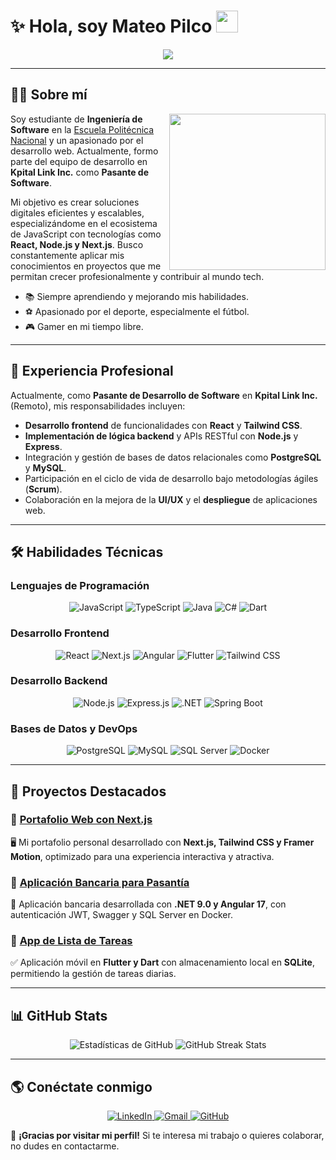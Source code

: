# ✨ Hola, soy Mateo Pilco <img src="https://media.giphy.com/media/hvRJCLFzcasrR4ia7z/giphy.gif" width="35">

<p align="center">
  <a href="https://github.com/DenverCoder1/readme-typing-svg">
    <img src="https://readme-typing-svg.herokuapp.com?font=Time+New+Roman&color=%2336B779&size=25&center=true&vCenter=true&width=600&height=100&lines=Estudiante+de+Ingeniería+de+Software;Desarrollador+Full+Stack;Especializado+en+JavaScript,+React,+Node.js+y+Next.js">
  </a>
</p>

---

## 👨‍💻 Sobre mí

<img align="right" src="https://github.com/7oSkaaa/7oSkaaa/blob/main/Images/Right_Side.gif?raw=true" width="250px">

Soy estudiante de **Ingeniería de Software** en la [Escuela Politécnica Nacional](https://www.epn.edu.ec) y un apasionado por el desarrollo web. Actualmente, formo parte del equipo de desarrollo en **Kpital Link Inc.** como **Pasante de Software**.

Mi objetivo es crear soluciones digitales eficientes y escalables, especializándome en el ecosistema de JavaScript con tecnologías como **React, Node.js y Next.js**. Busco constantemente aplicar mis conocimientos en proyectos que me permitan crecer profesionalmente y contribuir al mundo tech.

- 📚 Siempre aprendiendo y mejorando mis habilidades.
- ⚽ Apasionado por el deporte, especialmente el fútbol.
- 🎮 Gamer en mi tiempo libre.

---

## 💼 Experiencia Profesional

Actualmente, como **Pasante de Desarrollo de Software** en **Kpital Link Inc.** (Remoto), mis responsabilidades incluyen:

-   **Desarrollo frontend** de funcionalidades con **React** y **Tailwind CSS**.
-   **Implementación de lógica backend** y APIs RESTful con **Node.js** y **Express**.
-   Integración y gestión de bases de datos relacionales como **PostgreSQL** y **MySQL**.
-   Participación en el ciclo de vida de desarrollo bajo metodologías ágiles (**Scrum**).
-   Colaboración en la mejora de la **UI/UX** y el **despliegue** de aplicaciones web.

---

## 🛠️ Habilidades Técnicas

### **Lenguajes de Programación**
<p align="center">
  <img src="https://img.shields.io/badge/JavaScript-F7DF1E?style=for-the-badge&logo=javascript&logoColor=black" alt="JavaScript">
  <img src="https://img.shields.io/badge/TypeScript-3178C6?style=for-the-badge&logo=typescript&logoColor=white" alt="TypeScript">
  <img src="https://img.shields.io/badge/Java-007396?style=for-the-badge&logo=java&logoColor=white" alt="Java">
  <img src="https://img.shields.io/badge/C%23-239120?style=for-the-badge&logo=csharp&logoColor=white" alt="C#">
  <img src="https://img.shields.io/badge/Dart-0175C2?style=for-the-badge&logo=dart&logoColor=white" alt="Dart">
</p>

### **Desarrollo Frontend**
<p align="center">
  <img src="https://img.shields.io/badge/React-61DAFB?style=for-the-badge&logo=react&logoColor=black" alt="React">
  <img src="https://img.shields.io/badge/Next.js-000000?style=for-the-badge&logo=nextdotjs&logoColor=white" alt="Next.js">
  <img src="https://img.shields.io/badge/Angular-DD0031?style=for-the-badge&logo=angular&logoColor=white" alt="Angular">
  <img src="https://img.shields.io/badge/Flutter-02569B?style=for-the-badge&logo=flutter&logoColor=white" alt="Flutter">
  <img src="https://img.shields.io/badge/Tailwind_CSS-38B2AC?style=for-the-badge&logo=tailwind-css&logoColor=white" alt="Tailwind CSS">
</p>

### **Desarrollo Backend**
<p align="center">
  <img src="https://img.shields.io/badge/Node.js-339933?style=for-the-badge&logo=nodedotjs&logoColor=white" alt="Node.js">
  <img src="https://img.shields.io/badge/Express.js-000000?style=for-the-badge&logo=express&logoColor=white" alt="Express.js">
  <img src="https://img.shields.io/badge/.NET-512BD4?style=for-the-badge&logo=dotnet&logoColor=white" alt=".NET">
  <img src="https://img.shields.io/badge/Spring_Boot-6DB33F?style=for-the-badge&logo=springboot&logoColor=white" alt="Spring Boot">
</p>

### **Bases de Datos y DevOps**
<p align="center">
  <img src="https://img.shields.io/badge/PostgreSQL-336791?style=for-the-badge&logo=postgresql&logoColor=white" alt="PostgreSQL">
  <img src="https://img.shields.io/badge/MySQL-4479A1?style=for-the-badge&logo=mysql&logoColor=white" alt="MySQL">
  <img src="https://img.shields.io/badge/SQL_Server-CC2927?style=for-the-badge&logo=microsoft-sql-server&logoColor=white" alt="SQL Server">
  <img src="https://img.shields.io/badge/Docker-2496ED?style=for-the-badge&logo=docker&logoColor=white" alt="Docker">
</p>

---

## 🚀 Proyectos Destacados

### 📌 [Portafolio Web con Next.js](https://github.com/SebasPM15/Portafolio-NextJS)
🖥️ Mi portafolio personal desarrollado con **Next.js, Tailwind CSS y Framer Motion**, optimizado para una experiencia interactiva y atractiva.

### 📌 [Aplicación Bancaria para Pasantía](https://github.com/MateoPm15/banco-app-pasantia)
🏦 Aplicación bancaria desarrollada con **.NET 9.0 y Angular 17**, con autenticación JWT, Swagger y SQL Server en Docker.

### 📌 [App de Lista de Tareas](https://github.com/SebasPM15/App-Lista-Tareas)
✅ Aplicación móvil en **Flutter y Dart** con almacenamiento local en **SQLite**, permitiendo la gestión de tareas diarias.

---

## 📊 GitHub Stats

<p align="center">
  <img src="https://github-readme-stats.vercel.app/api?username=SebasPM15&show_icons=true&theme=tokyonight&rank_icon=github" alt="Estadísticas de GitHub">
  <img src="https://github-readme-streak-stats.herokuapp.com/?user=SebasPM15&theme=tokyonight" alt="GitHub Streak Stats">
</p>

---

## 🌎 Conéctate conmigo

<p align="center">
  <a href="https://www.linkedin.com/in/mateo-pilco-1703611a9/">
    <img src="https://img.shields.io/badge/LinkedIn-0A66C2?style=for-the-badge&logo=linkedin&logoColor=white" alt="LinkedIn">
  </a>
  <a href="mailto:mateo.pilco.dev@gmail.com">
    <img src="https://img.shields.io/badge/Gmail-D14836?style=for-the-badge&logo=gmail&logoColor=white" alt="Gmail">
  </a>
  <a href="https://github.com/SebasPM15">
    <img src="https://img.shields.io/badge/GitHub-181717?style=for-the-badge&logo=github&logoColor=white" alt="GitHub">
  </a>
</p>

📌 **¡Gracias por visitar mi perfil!** Si te interesa mi trabajo o quieres colaborar, no dudes en contactarme.
